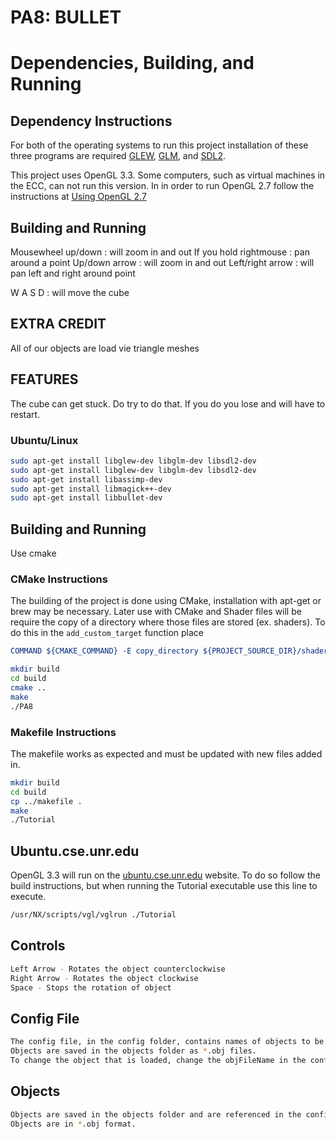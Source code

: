 # PA8: BULLET

# Dependencies, Building, and Running

## Dependency Instructions
For both of the operating systems to run this project installation of these three programs are required [GLEW](http://glew.sourceforge.net/), [GLM](http://glm.g-truc.net/0.9.7/index.html), and [SDL2](https://wiki.libsdl.org/Tutorials).

This project uses OpenGL 3.3. Some computers, such as virtual machines in the ECC, can not run this version. In in order to run OpenGL 2.7 follow the instructions at [Using OpenGL 2.7](https://github.com/HPC-Vis/computer-graphics/wiki/Using-OpenGL-2.7)

## Building and Running
Mousewheel up/down : will zoom in and out
If you hold rightmouse : pan around a point
Up/down arrow : will zoom in and out
Left/right arrow : will pan left and right around point

W A S D : will move the cube



## EXTRA CREDIT
All of our objects are load vie triangle meshes


## FEATURES
The cube can get stuck. Do try to do that. If you do you lose and will have to restart.

### Ubuntu/Linux
```bash
sudo apt-get install libglew-dev libglm-dev libsdl2-dev
sudo apt-get install libglew-dev libglm-dev libsdl2-dev 
sudo apt-get install libassimp-dev
sudo apt-get install libmagick++-dev
sudo apt-get install libbullet-dev
```

## Building and Running
Use cmake


### CMake Instructions
The building of the project is done using CMake, installation with apt-get or brew may be necessary. Later use with CMake and Shader files will be require the copy of a directory where those files are stored (ex. shaders). To do this in the ```add_custom_target``` function place 
```cmake
COMMAND ${CMAKE_COMMAND} -E copy_directory ${PROJECT_SOURCE_DIR}/shaders/ ${CMAKE_CURRENT_BINARY_DIR}/shaders
```

```bash
mkdir build
cd build
cmake ..
make
./PA8
```

### Makefile Instructions 
The makefile works as expected and must be updated with new files added in.

```bash
mkdir build
cd build
cp ../makefile .
make
./Tutorial
```

## Ubuntu.cse.unr.edu
OpenGL 3.3 will run on the [ubuntu.cse.unr.edu](https://ubuntu.cse.unr.edu/) website. To do so follow the build instructions, but when running the Tutorial executable use this line to execute.
```bash
/usr/NX/scripts/vgl/vglrun ./Tutorial
```

## Controls

```bash
Left Arrow - Rotates the object counterclockwise
Right Arrow - Rotates the object clockwise
Space - Stops the rotation of object
```

## Config File

```bash
The config file, in the config folder, contains names of objects to be loaded.
Objects are saved in the objects folder as *.obj files.
To change the object that is loaded, change the objFileName in the config file.
```

## Objects

```bash
Objects are saved in the objects folder and are referenced in the config file.
Objects are in *.obj format.
```








